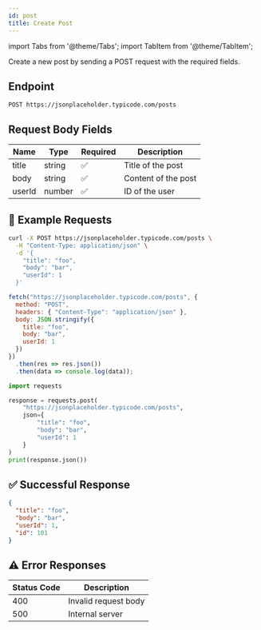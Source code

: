 ```yaml
---
id: post
title: Create Post
---
```


import Tabs from '@theme/Tabs';
import TabItem from '@theme/TabItem';

Create a new post by sending a POST request with the required fields.

## Endpoint

`POST https://jsonplaceholder.typicode.com/posts`

## Request Body Fields

| Name    | Type    | Required | Description         |
|---------|---------|----------|---------------------|
| title   | string  | ✅        | Title of the post   |
| body    | string  | ✅        | Content of the post |
| userId  | number  | ✅        | ID of the user      |

## 🔹 Example Requests

<Tabs>
  <TabItem value="cURL" label="cURL">

```bash
curl -X POST https://jsonplaceholder.typicode.com/posts \
  -H "Content-Type: application/json" \
  -d '{
    "title": "foo",
    "body": "bar",
    "userId": 1
  }'
```

  </TabItem>

  <TabItem value="JavaScript" label="JavaScript (fetch)">

```javascript
fetch("https://jsonplaceholder.typicode.com/posts", {
  method: "POST",
  headers: { "Content-Type": "application/json" },
  body: JSON.stringify({
    title: "foo",
    body: "bar",
    userId: 1
  })
})
  .then(res => res.json())
  .then(data => console.log(data));
```

  </TabItem>

  <TabItem value="Python" label="Python (requests)">

```python
import requests

response = requests.post(
    "https://jsonplaceholder.typicode.com/posts",
    json={
        "title": "foo",
        "body": "bar",
        "userId": 1
    }
)
print(response.json())
```

  </TabItem>
</Tabs>

## ✅ Successful Response

```json
{
  "title": "foo",
  "body": "bar",
  "userId": 1,
  "id": 101
}
```

## ⚠️ Error Responses

| Status Code | Description                  |
| ----------- |-----------------------------|
| 400         | Invalid request body         |
| 500         | Internal server
